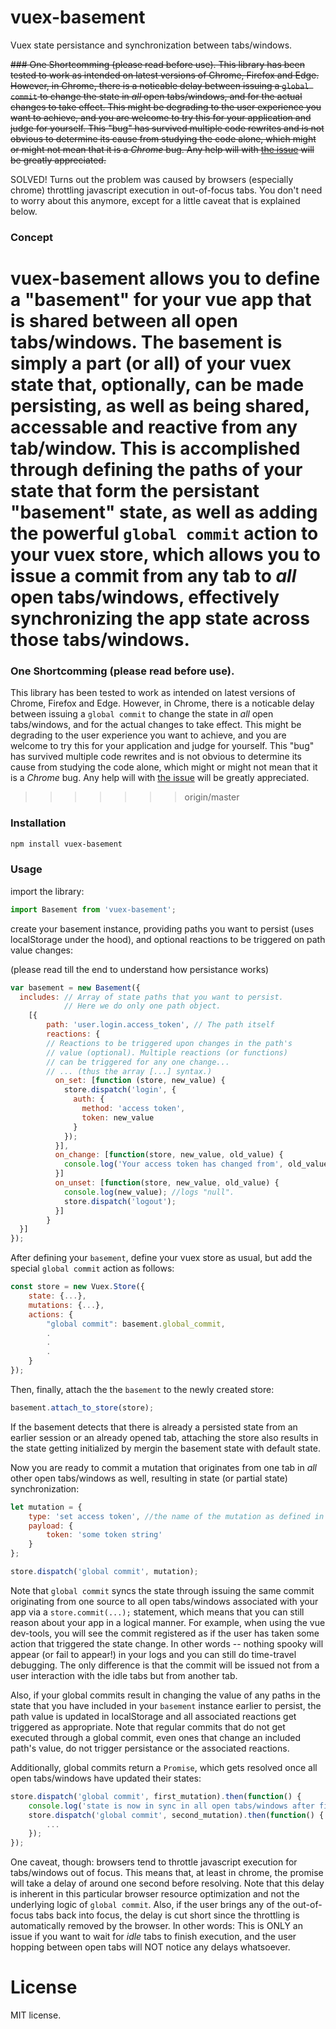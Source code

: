 # vuex-basement
Vuex state persistance and synchronization between tabs/windows.

~~### One Shortcomming (please read before use).
This library has been tested to work as intended on latest versions of Chrome, Firefox and Edge. However, in Chrome, there is a noticable delay between issuing a `global commit` to change the state in *all* open tabs/windows, and for the actual changes to take effect. This might be degrading to the user experience you want to achieve, and you are welcome to try this for your application and judge for yourself. This "bug" has survived multiple code rewrites and is not obvious to determine its cause from studying the code alone, which might or might not mean that it is a *Chrome* bug. Any help will with [the issue](https://github.com/RashadSaleh/vuex-basement/issues/1) will be greatly appreciated.~~

SOLVED! Turns out the problem was caused by browsers (especially chrome) throttling javascript execution in out-of-focus tabs. You don't need to worry about this anymore, except for a little caveat that is explained below.

### Concept

vuex-basement allows you to define a "basement" for your vue app that is shared between all open tabs/windows. The basement is simply a part (or all) of your vuex state that, optionally, can be made persisting, as well as being shared, accessable and reactive from any tab/window. This is accomplished through defining the paths of your state that form the persistant "basement" state, as well as adding the powerful `global commit` action to your vuex store, which allows you to issue a commit from any tab to *all* open tabs/windows, effectively synchronizing the app state across those tabs/windows.
=======
### One Shortcomming (please read before use).
This library has been tested to work as intended on latest versions of Chrome, Firefox and Edge. However, in Chrome, there is a noticable delay between issuing a `global commit` to change the state in *all* open tabs/windows, and for the actual changes to take effect. This might be degrading to the user experience you want to achieve, and you are welcome to try this for your application and judge for yourself. This "bug" has survived multiple code rewrites and is not obvious to determine its cause from studying the code alone, which might or might not mean that it is a *Chrome* bug. Any help will with [the issue](https://github.com/RashadSaleh/vuex-basement/issues/1) will be greatly appreciated.
>>>>>>> origin/master

### Installation

``` bash
npm install vuex-basement
```


### Usage

import the library:
```js
import Basement from 'vuex-basement';
```
create your basement instance, providing paths you want to persist (uses localStorage under the hood), and optional reactions to be triggered on path value changes:

(please read till the end to understand how persistance works)
```js
var basement = new Basement({
  includes: // Array of state paths that you want to persist.
            // Here we do only one path object.
    [{
        path: 'user.login.access_token', // The path itself
        reactions: { 
        // Reactions to be triggered upon changes in the path's
        // value (optional). Multiple reactions (or functions)
        // can be triggered for any one change...
        // ... (thus the array [...] syntax.)
          on_set: [function (store, new_value) {
            store.dispatch('login', {
              auth: {
                method: 'access token',
                token: new_value
              }
            });
          }],
          on_change: [function(store, new_value, old_value) {
            console.log('Your access token has changed from', old_value, 'to', new_value);
          }]
          on_unset: [function(store, new_value, old_value) {
            console.log(new_value); //logs "null".
            store.dispatch('logout');
          }]
        }
  }]
});
```

After defining your `basement`, define your vuex store as usual, but add the special `global commit` action as follows: 
```js
const store = new Vuex.Store({
    state: {...},
    mutations: {...},
    actions: {
        "global commit": basement.global_commit,
        .
        .
        .
    }
});
```

Then, finally, attach the the `basement` to the newly created store:

```js
basement.attach_to_store(store);
```

If the basement detects that there is already a persisted state from an earlier session or an already opened tab, attaching the store also results in the state getting initialized by mergin the basement state with default state.

Now you are ready to commit a mutation that originates from one tab in *all* other open tabs/windows as well, resulting in state (or partial state) synchronization:

```js
let mutation = {
    type: 'set access token', //the name of the mutation as defined in your store.
    payload: {
        token: 'some token string'
    }
};

store.dispatch('global commit', mutation);
```

Note that `global commit` syncs the state through issuing the same commit originating from one source to all open tabs/windows associated with your app via a `store.commit(...);` statement, which means that you can still reason about your app in a logical manner. For example, when using the vue dev-tools, you will see the commit registered as if the user has taken some action that triggered the state change. In other words -- nothing spooky will appear (or fail to appear!) in your logs and you can still do time-travel debugging. The only difference is that the commit will be issued not from a user interaction with the idle tabs but from another tab.

Also, if your global commits result in changing the value of any paths in the state that you have included in your `basement` instance earlier to persist, the path value is updated in localStorage and all associated reactions get triggered as appropriate. Note that regular commits that do not get executed through a global commit, even ones that change an included path's value, do not trigger persistance or the associated reactions.

Additionally, global commits return a `Promise`, which gets resolved once all open tabs/windows have updated their states:

```js
store.dispatch('global commit', first_mutation).then(function() {
    console.log('state is now in sync in all open tabs/windows after first_mutation.');
    store.dispatch('global commit', second_mutation).then(function() {
        ...
    });
});
```

One caveat, though: browsers tend to throttle javascript execution for tabs/windows out of focus. This means that, at least in chrome, the promise will take a delay of around one second before resolving. Note that this delay is inherent in this particular browser resource optimization and not the underlying logic of `global commit`. Also, if the user brings any of the out-of-focus tabs back into focus, the delay is cut short since the throttling is automatically removed by the browser. In other words: This is ONLY an issue if you want to wait for *idle* tabs to finish execution, and the user hopping between open tabs will NOT notice any delays whatsoever.


# License
MIT license.
